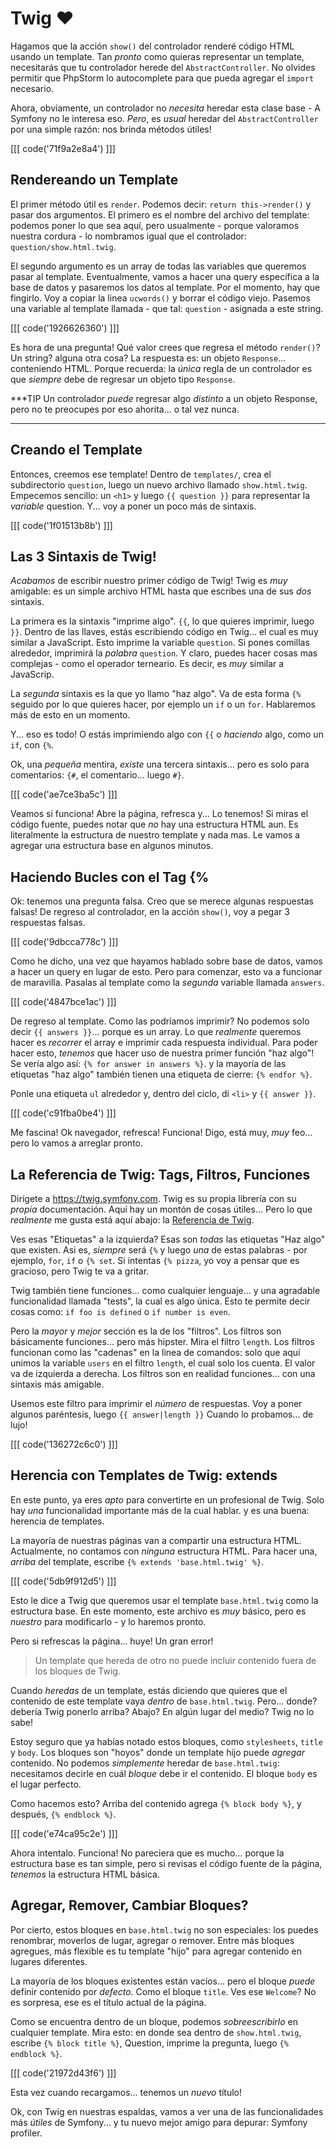 # Twig ❤️

Hagamos que la acción `show()` del controlador renderé código HTML usando un template.
Tan *pronto* como quieras representar un template, necesitarás que tu controlador herede 
del `AbstractController`. No olvides permitir que PhpStorm lo autocomplete para que pueda 
agregar el `import` necesario.

Ahora, obviamente, un controlador no *necesita* heredar esta clase base - A Symfony no le 
interesa eso. *Pero*, es *usual* heredar del `AbstractController` por una simple 
razón: nos brinda métodos útiles!

[[[ code('71f9a2e8a4') ]]]

## Rendereando un Template

El primer método útil es `render`. Podemos decir: `return this->render()` y pasar dos 
argumentos. El primero es el nombre del archivo del template: podemos poner lo que sea aquí, 
pero usualmente - porque valoramos nuestra cordura - lo nombramos igual que el 
controlador: `question/show.html.twig`.

El segundo argumento es un array de todas las variables que queremos pasar al template. 
Eventualmente, vamos a hacer una query específica a la base de datos y pasaremos los datos 
al template. Por el momento, hay que fingirlo. Voy a copiar la linea `ucwords()` y borrar el 
código viejo. Pasemos una variable al template llamada - que tal: `question` - asignada a 
este string.

[[[ code('1926626360') ]]]

Es hora de una pregunta! Qué valor crees que regresa el método `render()`? Un string? 
alguna otra cosa? La respuesta es: un objeto `Response`... conteniendo HTML. Porque 
recuerda: la *única* regla de un controlador es que *siempre* debe de regresar un objeto 
tipo `Response`.

***TIP
Un controlador *puede* regresar algo *distinto* a un objeto Response, pero no te
preocupes por eso ahorita... o tal vez nunca.
***

## Creando el Template

Entonces, creemos ese template! Dentro de `templates/`, crea el subdirectorio
`question`, luego un nuevo archivo llamado `show.html.twig`. Empecemos sencillo: un `<h1>` 
y luego `{{ question }}` para representar la *variable* question. Y... voy a poner un poco 
más de sintaxis.

[[[ code('1f01513b8b') ]]]

## Las 3 Sintaxis de Twig!

*Acabamos* de escribir nuestro primer código de Twig! Twig es *muy* amigable: es un simple 
archivo HTML hasta que escribes una de sus *dos* sintaxis.

La primera es la sintaxis "imprime algo". `{{`, lo que quieres imprimir, luego `}}`.
Dentro de las llaves, estás escribiendo código en Twig... el cual es muy similar a JavaScript.
Esto imprime la variable `question`. Si pones comillas alrededor, imprimirá la *palabra* `question`.
Y claro, puedes hacer cosas mas complejas - como el operador terneario. Es decir, es *muy* 
similar a JavaScrip.

La *segunda* sintaxis es la que yo llamo "haz algo". Va de esta forma `{%` seguido por lo que 
quieres hacer, por ejemplo un `if` o un `for`. Hablaremos más de esto en un momento.

Y... eso es todo! O estás imprimiendo algo con `{{` o *haciendo* algo, como 
un `if`, con `{%`.

Ok, una *pequeña* mentira, *existe* una tercera sintaxis... pero es solo para 
comentarios: `{#`, el comentario... luego `#}`.

[[[ code('ae7ce3ba5c') ]]]

Veamos si funciona! Abre la página, refresca y... Lo tenemos! Si miras el código fuente, puedes
notar que *no* hay una estructura HTML aun. Es literalmente la estructura de nuestro template
y nada mas. Le vamos a agregar una estructura base en algunos minutos.

## Haciendo Bucles con el Tag {%

Ok: tenemos una pregunta falsa. Creo que se merece algunas respuestas falsas!
De regreso al controlador, en la acción `show()`, voy a pegar 3 respuestas falsas.

[[[ code('9dbcca778c') ]]]

Como he dicho, una vez que hayamos hablado sobre base de datos, vamos a hacer un query 
en lugar de esto. Pero para comenzar, esto va a funcionar de maravilla. Pasalas al template 
como la *segunda* variable llamada `answers`.

[[[ code('4847bce1ac') ]]]

De regreso al template. Como las podríamos imprimir? No podemos solo decir `{{ answers }}`...
porque es un array. Lo que *realmente* queremos hacer es *recorrer* el array e imprimir cada 
respuesta individual. Para poder hacer esto, *tenemos* que hacer uso
de nuestra primer función "haz algo"! Se vería algo así: `{% for answer in answers %}`.
y la mayoría de las etiquetas "haz algo" también tienen una etiqueta de cierre: `{% endfor %}`.

Ponle una etiqueta `ul` alrededor y, dentro del ciclo, di `<li>` y `{{ answer }}`.

[[[ code('c91fba0be4') ]]]

Me fascina! Ok navegador, refresca! Funciona! Digo, está muy, *muy* feo... pero lo 
vamos a arreglar pronto.

## La Referencia de Twig: Tags, Filtros, Funciones 

Dirígete a https://twig.symfony.com. Twig es su propia librería con su
*propia* documentación. Aquí hay un montón de cosas útiles... Pero lo que *realmente* me 
gusta está aquí abajo: la [Referencia de Twig](https://twig.symfony.com/doc/3.x/#reference).

Ves esas "Etiquetas" a la izquierda? Esas son *todas* las etiquetas "Haz algo" que existen. 
Asi es, *siempre* será `{%` y luego *una* de estas palabras - por ejemplo, `for`, `if` 
o `{% set`. Si intentas `{% pizza`, yo voy a pensar que es gracioso, pero Twig te va a gritar.

Twig también tiene funciones... como cualquier lenguaje... y una agradable funcionalidad 
llamada "tests", la cual es algo única. Esto te permite decir cosas como: 
`if foo is defined` o `if number is even`.

Pero la *mayor* y *mejor* sección es la de los "filtros". Los filtros son básicamente 
funciones... pero más hipster. Mira el filtro `length`. Los filtros funcionan como las 
"cadenas" en la linea de comandos: solo que aquí unimos la variable `users` en el filtro `length`, 
el cual solo los cuenta. El valor va de izquierda a derecha. Los filtros son en realidad 
funciones... con una sintaxis más amigable.

Usemos este filtro para imprimir el *número* de respuestas. Voy a poner algunos paréntesis, 
luego `{{ answer|length }}` Cuando lo probamos... de lujo!

[[[ code('136272c6c0') ]]]

## Herencia con Templates de Twig: extends

En este punto, ya eres *apto* para convertirte en un profesional de Twig. Solo hay *una* 
funcionalidad importante más de la cual hablar. y es una buena: herencia de templates.

La mayoría de nuestras páginas van a compartir una estructura HTML. Actualmente, no contamos 
con *ninguna* estructura HTML. Para hacer una, *arriba* del template, 
escribe `{% extends 'base.html.twig' %}`.

[[[ code('5db9f912d5') ]]]

Esto le dice a Twig que queremos usar el template `base.html.twig` como la estructura base. 
En este momento, este archivo es *muy* básico, pero es *nuestro* para modificarlo - y lo 
haremos pronto. 

Pero si refrescas la página... huye! Un gran error!

> Un template que hereda de otro no puede incluir contenido fuera de los bloques de Twig.

Cuando *heredas* de un template, estás diciendo que quieres que el contenido de este template 
vaya *dentro* de `base.html.twig`. Pero... donde? debería Twig ponerlo arriba? Abajo?
En algún lugar del medio? Twig no lo sabe!

Estoy seguro que ya habías notado estos bloques, como `stylesheets`, `title` y `body`. Los 
bloques son "hoyos" donde un template hijo puede *agregar* contenido. No podemos *simplemente* 
heredar de `base.html.twig`: necesitamos decirle en cuál *bloque* debe ir el contenido. El 
bloque `body` es el lugar perfecto.

Como hacemos esto? Arriba del contenido agrega `{% block body %}`, y después, `{% endblock %}`.

[[[ code('e74ca95c2e') ]]]

Ahora intentalo. Funciona! No pareciera que es mucho... porque la estructura base es tan simple,
pero si revisas el código fuente de la página, *tenemos* la estructura HTML básica.

## Agregar, Remover, Cambiar Bloques?

Por cierto, estos bloques en `base.html.twig` no son especiales: los puedes renombrar,
moverlos de lugar, agregar o remover. Entre más bloques agregues, más flexible es
tu template "hijo" para agregar contenido en lugares diferentes.

La mayoría de los bloques existentes están vacíos... pero el bloque *puede* definir contenido 
por *defecto*. Como el bloque `title`. Ves ese `Welcome`? No es sorpresa, ese es el título 
actual de la página.

Como se encuentra dentro de un bloque, podemos *sobreescribirlo* en cualquier template. 
Mira esto: en donde sea dentro de `show.html.twig`, escribe `{% block title %}`, Question, 
imprime la pregunta, luego `{% endblock %}`.

[[[ code('21972d43f6') ]]]

Esta vez cuando recargamos... tenemos un *nuevo* título!

Ok, con Twig en nuestras espaldas, vamos a ver una de las funcionalidades más *útiles* 
de Symfony... y tu nuevo mejor amigo para depurar: Symfony profiler.
